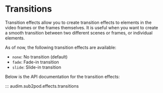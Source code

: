 # Transitions

Transition effects allow you to create transition effects to elements in the video frames or the frames themselves.
It is useful when you want to create a smooth transition between two different scenes or frames, or individual elements.

As of now, the following transition effects are available:

- `none`: No transition (default)
- `fade`: Fade-in transition
- `slide`: Slide-in transition

Below is the API documentation for the transition effects:

::: audim.sub2pod.effects.transitions
